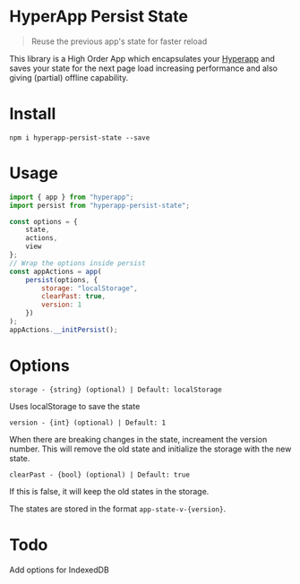 # HyperApp Persist State
> Reuse the previous app's state for faster reload

This library is a High Order App which encapsulates your [Hyperapp](https://github.com/hyperapp/hyperapp) and saves your state for the next page load increasing performance and also giving (partial) offline capability.

# Install
```
npm i hyperapp-persist-state --save
```
# Usage
```js
import { app } from "hyperapp";
import persist from "hyperapp-persist-state";

const options = {
    state,
    actions,
    view
};
// Wrap the options inside persist
const appActions = app(
    persist(options, {
        storage: "localStorage",
        clearPast: true,
        version: 1
    })
);
appActions.__initPersist();
```

# Options
`storage - {string} (optional) | Default: localStorage`

Uses localStorage to save the state

`version - {int} (optional) | Default: 1`

When there are breaking changes in the state, increament the version number. This will remove the old state and initialize the storage with the new state.

`clearPast - {bool} (optional) | Default: true`

If this is false, it will keep the old states in the storage.

The states are stored in the format `app-state-v-{version}`.

# Todo
Add options for IndexedDB
